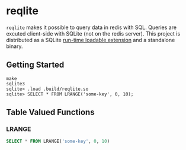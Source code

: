 # reqlite

`reqlite` makes it possible to query data in redis with SQL.
Queries are excuted client-side with SQLite (not on the redis server).
This project is distributed as a SQLite [run-time loadable extension](https://www.sqlite.org/loadext.html) and a standalone binary.

## Getting Started

```
make
sqlite3
sqlite> .load .build/reqlite.so
sqlite> SELECT * FROM LRANGE('some-key', 0, 10);
```

## Table Valued Functions

### LRANGE

```sql
SELECT * FROM LRANGE('some-key', 0, 10)
```

